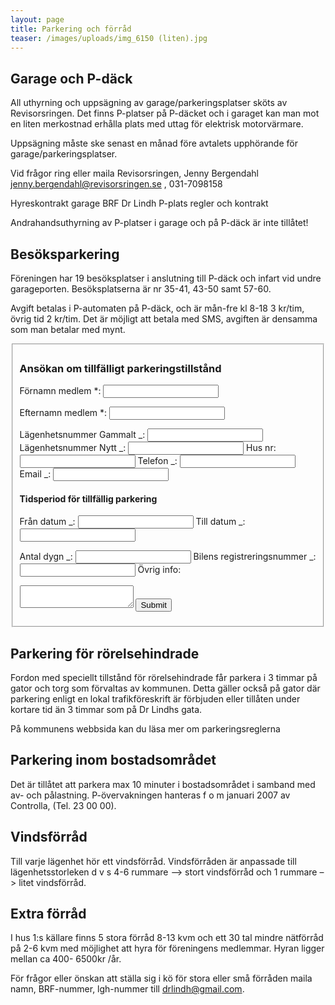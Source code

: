 ```yaml
---
layout: page
title: Parkering och förråd
teaser: /images/uploads/img_6150 (liten).jpg
---
```

## Garage och P-däck

All uthyrning och uppsägning av garage/parkeringsplatser sköts av Revisorsringen. Det finns P-platser på P-däcket och i garaget kan man mot en liten merkostnad erhålla plats med uttag för elektrisk motorvärmare.

Uppsägning måste ske senast en månad före avtalets upphörande för garage/parkeringsplatser. 

Vid frågor ring eller maila Revisorsringen, Jenny Bergendahl jenny.bergendahl@revisorsringen.se , 031-7098158

Hyreskontrakt garage BRF Dr Lindh P-plats regler och kontrakt

Andrahandsuthyrning av P-platser i garage och på P-däck är inte tillåtet!



## Besöksparkering

Föreningen har 19 besöksplatser i anslutning till P-däck och infart vid undre garageporten. Besöksplatserna är nr 35-41, 43-50 samt 57-60.

Avgift betalas i P-automaten på P-däck, och är mån-fre kl 8-18 3 kr/tim, övrig tid 2 kr/tim. Det är möjligt att betala med SMS, avgiften är densamma som man betalar med mynt.

<fieldset>
<h3>Ansökan om tillfälligt parkeringstillstånd</h3>

<form data-netlify="true" data-netlify-honeypot="bot-field" id="parkeringstillstånd">
<label>Förnamn medlem *:</label>
<input type="text" name="fornamn">

<label for="efternamn">Efternamn medlem *:</label>
<input type="text" id="efternamn">

<label for="lagenhetsnummer">Lägenhetsnummer Gammalt _:</label>
<input type="text" id="lagenhetsnummer">
<label for="lagenhetsnummer_nytt">Lägenhetsnummer Nytt _:</label>
<input type="text" id="lagenhetsnummer_nytt">
<label for="husnr">Hus nr:</label>
<input type="text" id="husnr">
<label for="telefon">Telefon _:</label>
<input type="text" id="telefon">
<label for="epost">Email _:</label>
<input type="text" id="epost">

<h4>Tidsperiod för tillfällig parkering</h4>

<label for="fran">Från datum _:</label>
<input type="text" id="fran">
<label for="till">Till datum _:</label>
<input type="text" id="till">

<label for="antal_dygn">Antal dygn _:</label>
<input type="text" id="antal_dygn">
<label for="regnr">Bilens registreringsnummer _:</label>
<input type="text" id="regnr">
<label for="ovrigt">Övrig info:</label>
<textarea id="ovrigt">

</textarea>
<input type="submit" id="Skicka in">
</form>
</fieldset>

## Parkering för rörelsehindrade

Fordon med speciellt tillstånd för rörelsehindrade får parkera i 3 timmar på gator och torg som förvaltas av kommunen. Detta gäller också på gator där parkering enligt en lokal trafikföreskrift är förbjuden eller tillåten under kortare tid än 3 timmar som på Dr Lindhs gata.

På kommunens webbsida kan du läsa mer om parkeringsreglerna

## Parkering inom bostadsområdet

Det är tillåtet att parkera max 10 minuter i bostadsområdet i samband med av- och pålastning.
P-övervakningen hanteras f o m januari 2007 av Controlla, (Tel. 23 00 00).

## Vindsförråd

Till varje lägenhet hör ett vindsförråd. Vindsförråden är anpassade till lägenhetsstorleken d v s 4-6 rummare –> stort vindsförråd och 1 rummare –> litet vindsförråd.

## Extra förråd

I hus 1:s källare finns 5 stora förråd 8-13 kvm och ett 30 tal mindre nätförråd på 2-6 kvm med möjlighet att hyra för föreningens medlemmar. Hyran ligger mellan ca 400- 6500kr /år.

För frågor eller önskan att ställa sig i kö för stora eller små förråden maila namn, BRF-nummer, lgh-nummer till drlindh@gmail.com.
